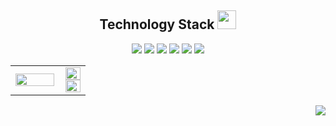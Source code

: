 <p align="center"><h2 align="center">Technology Stack <img src="https://media.giphy.com/media/WUlplcMpOCEmTGBtBW/giphy.gif" width="30"></h2></p>
<p align="center">
<img src="https://img.shields.io/badge/-Python-3776AB?style=flat-square&logo=python&logoColor=white"/>
<img src="https://img.shields.io/badge/-R-276DC3?style=flat-square&logo=r&logoColor=white"/>
<img src="https://img.shields.io/badge/-C++-00599C?style=flat-square&logo=c&logoColor=white"/>
<img src="https://img.shields.io/badge/-MySQL-4479A1?style=flat-square&logo=mysql&logoColor=white"/>
<img src="https://img.shields.io/badge/-Linux-FCC624?style=flat-square&logo=linux&logoColor=white"/>
<img src="https://img.shields.io/badge/-Docker-2496ED?style=flat-square&logo=docker&logoColor=white"/>
</p>

<table align="center" border="0" cellpadding="0" cellspacing="0">
  <tr>
    <td width="60%" style="padding-right: 10px; border: none;">
      <img width="100%" src="https://github-readme-streak-stats.herokuapp.com/?user=drtx32&show_icons=true&locale=en&layout=compact&theme=transparent&line_height=0" />
    </td>
    <td width="30%" style="border: none;">
      <img width="100%" src="https://github-readme-stats.vercel.app/api?username=drtx32&show_icons=true&hide=&cache_seconds=86400&theme=transparent&locale=en" />
      <br>
      <img width="100%" src="https://github-readme-stats.vercel.app/api/top-langs/?username=drtx32&layout=compact&cache_seconds=86400&locale=en" />
    </td>
  </tr>
</table>
<p align="end"><img src="https://komarev.com/ghpvc/?username=drtx32"></p>

<!--
**drtx32/drtx32** is a ✨ _special_ ✨ repository because its `README.md` (this file) appears on your GitHub profile.

Here are some ideas to get you started:

- 🔭 I’m currently working on ...
- 🌱 I’m currently learning ...
- 👯 I’m looking to collaborate on ...
- 🤔 I’m looking for help with ...
- 💬 Ask me about ...
- 📫 How to reach me: ...
- 😄 Pronouns: ...
- ⚡ Fun fact: ...
-->
